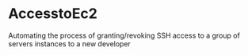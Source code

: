 # AccesstoEc2
Automating the process of granting/revoking SSH access to a group of servers instances to a new developer
